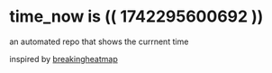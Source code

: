 # time_now is (( 1742295600692 ))

an automated repo that shows the currnent time

inspired by [breakingheatmap](https://github.com/breakingheatmap/breakingheatmap)